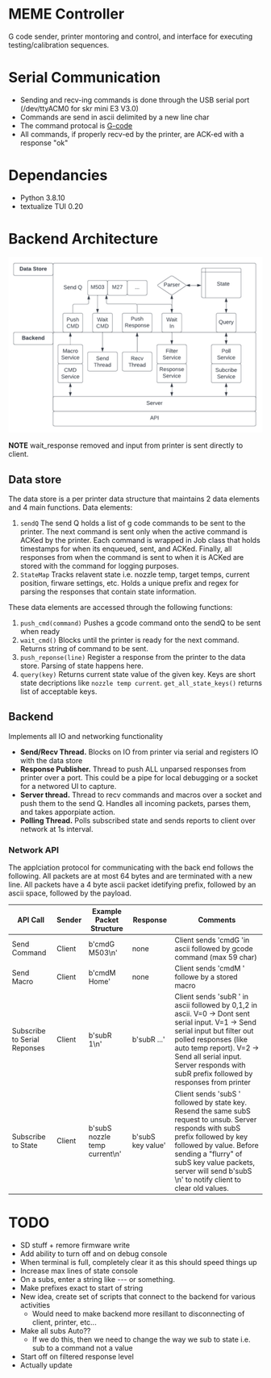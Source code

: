 # MEME Controller

G code sender, printer montoring and control, and interface for executing testing/calibration sequences.

# Serial Communication

* Sending and recv-ing commands is done through the USB serial port (/dev/ttyACM0 for skr mini E3 V3.0)
* Commands are send in ascii delimited by a new line char
* The command protocal is [G-code](../marlin/Marlin_Docs/_gcode/)
* All commands, if properly recv-ed by the printer, are ACK-ed with a response "ok" 

# Dependancies
* Python 3.8.10
* textualize TUI 0.20

# Backend Architecture

![alt text](MEME_Backend.png)

**NOTE** wait_response removed and input from printer is sent directly to client.

## Data store
The data store is a per printer data structure that maintains 2 data elements and 4 main functions. Data elements:

1) `sendQ` The send Q holds a list of g code commands to be sent to the printer. The next command is sent only when the active command is ACKed by the printer. Each command is wrapped in Job class that holds timestamps for when its enqueued, sent, and ACKed. Finally, all responses from when the command is sent to when it is ACKed are stored with the command for logging purposes.
2) `StateMap` Tracks relavent state i.e. nozzle temp, target temps, current position, firware settings, etc. Holds a unique prefix and regex for parsing the responses that contain state information.

These data elements are accessed through the following functions:

1) `push_cmd(command)` Pushes a gcode command onto the sendQ to be sent when ready
2) `wait_cmd()` Blocks until the printer is ready for the next command. Returns string of command to be sent.
3) `push_reponse(line)` Register a response from the printer to the data store. Parsing of state happens here.
4) `query(key)` Returns current state value of the given key. Keys are short state decriptions like `nozzle temp current`. `get_all_state_keys()` returns list of acceptable keys.

## Backend
Implements all IO and networking functionality 
* **Send/Recv Thread.** Blocks on IO from printer via serial and registers IO with the data store
* **Response Publisher.** Thread to push ALL unparsed responses from printer over a port. This could be a pipe for local debugging or a socket for a networed UI to capture.
* **Server thread.** Thread to recv commands and macros over a socket and push them to the send Q. Handles all incoming packets, parses them, and takes apporpiate action.
* **Polling Thread.** Polls subscribed state and sends reports to client over network at 1s interval.

### Network API
The applciation protocol for communicating with the back end follows the following. All packets are at most 64 bytes and are terminated with a new line. All packets have a 4 byte ascii packet idetifying prefix, followed by an ascii space, followed by the payload.

| API Call | Sender | Example Packet Structure | Response | Comments | 
| --- | --- | --- | --- | --- |
| Send Command | Client | b'cmdG M503\n' | none | Client sends 'cmdG 'in ascii followed by gcode command (max 59 char) |
| Send Macro | Client | b'cmdM Home' | none | Client sends 'cmdM ' followe by a stored macro |
| Subscribe to Serial Reponses | Client | b'subR 1\n' | b'subR ...' | Client sends 'subR ' in ascii followed by 0,1,2 in ascii. V=0 -> Dont sent serial input. V=1 -> Send serial input but filter out polled responses (like auto temp report). V=2 -> Send all serial input. Server responds with subR prefix followed by responses from printer |
| Subscribe to State | Client | b'subS nozzle temp current\n' | b'subS key value' | Client sends 'subS ' followed by state key. Resend the same subS request to unsub. Server responds with subS prefix followed by key followed by value. Before sending a "flurry" of subS key value packets, server will send b'subS \n' to notify client to clear old values. |

# TODO
* SD stuff + remore firmware write
* Add ability to turn off and on debug console
* When terminal is full, completely clear it as this should speed things up
* Increase max lines of state console
* On a subs, enter a string like --- or something. 
* Make prefixes exact to start of string
* New idea, create set of scripts that connect to the backend for various activities
    * Would need to make backend more resillant to disconnecting of client, printer, etc...
* Make all subs Auto??
    * If we do this, then we need to change the way we sub to state i.e. sub to a command not a value
* Start off on filtered response level
* Actually update 